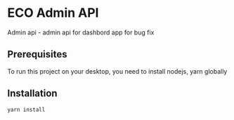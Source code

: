 # ECO Admin API

Admin api - admin api for dashbord app for bug fix

## Prerequisites

To run this project on your desktop, you need to install nodejs, yarn globally

## Installation

```bash
yarn install
```
